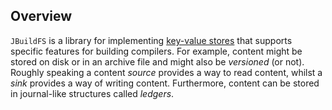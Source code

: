 ## Overview

`JBuildFS` is a library for implementing [key-value
stores](https://en.wikipedia.org/wiki/Key%E2%80%93value_database) that
supports specific features for building compilers.  For example,
content might be stored on disk or in an archive file and might also
be _versioned_ (or not).  Roughly speaking a content _source_ provides
a way to read content, whilst a _sink_ provides a way of writing
content.  Furthermore, content can be stored in journal-like
structures called _ledgers_.
